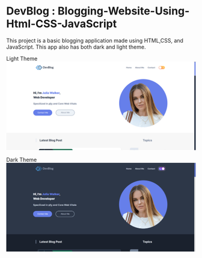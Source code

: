 # DevBlog : Blogging-Website-Using-Html-CSS-JavaScript
This project is a basic blogging application made using HTML,CSS, and JavaScript. This app also has both dark and light theme.

Light Theme
![alt text](./img/Screenshot%202023-07-19%20132849.png)

Dark Theme
![alt text](./img/Screenshot%202023-07-19%20132924.png)
